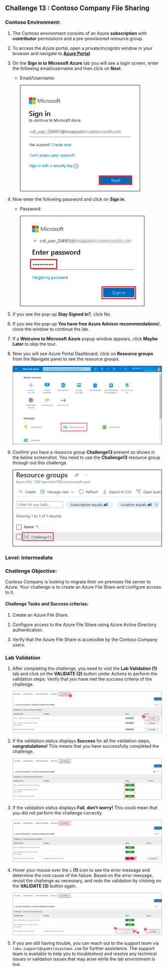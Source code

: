 ## Challenge 13 : Contoso Company File Sharing 

### **Contoso Environment:** 

1. The Contoso environment consists of an Azure **subscription** with **contributor** permissions and a pre-provisioned resource group.

1. To access the Azure portal, open a private/incognito window in your browser and navigate to **[Azure Portal](https://portal.azure.com)**.

1. On the **Sign in to Microsoft Azure** tab you will see a login screen, enter the following email/username and then click on **Next**. 
   * Email/Username: <inject key="AzureAdUserEmail"></inject>
   
     ![](media/email1.png "Enter Email")
     
1. Now enter the following password and click on **Sign in**.
   * Password: <inject key="AzureAdUserPassword"></inject>
   
     ![](media/password2.png "Enter Password")
     
1. If you see the pop-up **Stay Signed in?**, click No.

1. If you see the pop-up **You have free Azure Advisor recommendations!**, close the window to continue the lab.

1. If a **Welcome to Microsoft Azure** popup window appears, click **Maybe Later** to skip the tour.
   
1. Now you will see Azure Portal Dashboard, click on **Resource groups** from the Navigate panel to see the resource groups.

    ![](media/select-rg.png "Resource groups")
   
1. Confirm you have a resource group **Challenge13** present as shown in the below screenshot. You need to use the **Challenge13** resource group through out this challenge.

    ![](media/challenge13-rg.png "Resource groups")

### **Level:** Intermediate 

### **Challenge Objective:**

Contoso Company is looking to migrate their on-premises file server to Azure. Your challenge is to create an Azure File Share and configure access to it.

#### Challenge Tasks and Success criterias:

1. Create an Azure File Share.

1. Configure access to the Azure File Share using Azure Active Directory authentication.

1. Verify that the Azure File Share is accessible by the Contoso Company users.

### Lab Validation

1. After completing the challenge, you need to visit the **Lab Validation (1)** tab and click on the **VALIDATE (2)** button under Actions to perform the validation steps. Verify that you have met the success criteria of the challenge. 

    ![](media/challenge13-v1.png "Validation")

1. If the validation status displays **Success** for all the validation steps, **congratulations!** This means that you have successfully completed the challenge. 

     ![](media/challenge13-v2.png "Validation")
     
1. If the validation status displays **Fail**, **don't worry!** This could mean that you did not perform the challenge correctly.

     ![](media/challenge13-v3.png "Validation")

1. Hover your mouse over the `i` **(1)** icon to see the error message and determine the root cause of the failure. Based on the error message, revisit the challenge as necessary, and redo the validation by clicking on the **VALIDATE (3)** button again.
      
     ![](media/challenge13-v4.png "Validation") 

1. If you are still having trouble, you can reach out to the support team via `labs-support@spektrasystems.com` for further assistance. The support team is available to help you to troubleshoot and resolve any technical issues or validation issues that may arise while the lab environment is live.
